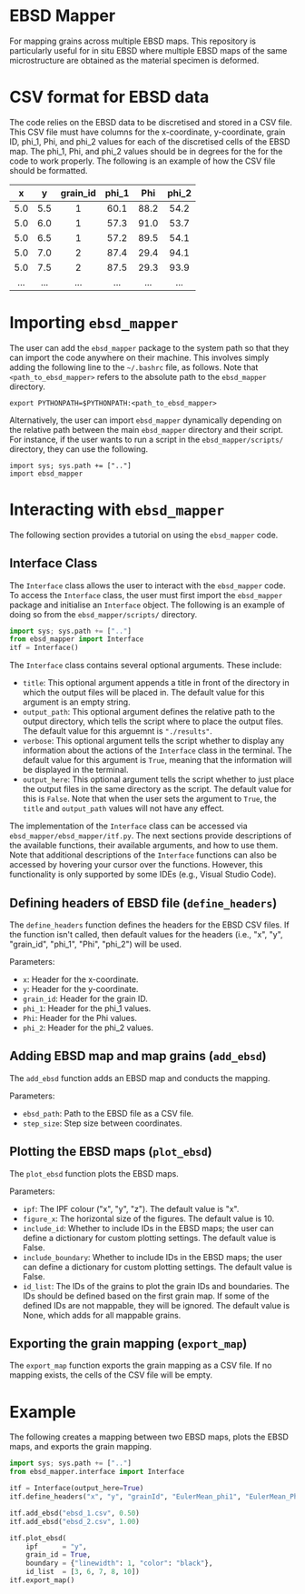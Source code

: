 # EBSD Mapper
For mapping grains across multiple EBSD maps. This repository is particularly useful for in situ EBSD where multiple EBSD maps of the same microstructure are obtained as the material specimen is deformed.

# CSV format for EBSD data

The code relies on the EBSD data to be discretised and stored in a CSV file. This CSV file must have columns for the x-coordinate, y-coordinate, grain ID, phi_1, Phi, and phi_2 values for each of the discretised cells of the EBSD map. The phi_1, Phi, and phi_2 values should be in degrees for the for the code to work properly. The following is an example of how the CSV file should be formatted.

|  x   |  y   | grain_id | phi_1 |  Phi  | phi_2 |
|:----:|:----:|:--------:|:-----:|:-----:|:-----:|
| 5.0  | 5.5  |    1     | 60.1  | 88.2  | 54.2  |
| 5.0  | 6.0  |    1     | 57.3  | 91.0  | 53.7  |
| 5.0  | 6.5  |    1     | 57.2  | 89.5  | 54.1  |
| 5.0  | 7.0  |    2     | 87.4  | 29.4  | 94.1  |
| 5.0  | 7.5  |    2     | 87.5  | 29.3  | 93.9  |
| ...  | ...  |   ...    |  ...  |  ...  |  ...  |

# Importing `ebsd_mapper`

The user can add the `ebsd_mapper` package to the system path so that they can import the code anywhere on their machine. This involves simply adding the following line to the `~/.bashrc` file, as follows. Note that `<path_to_ebsd_mapper>` refers to the absolute path to the `ebsd_mapper` directory.
```
export PYTHONPATH=$PYTHONPATH:<path_to_ebsd_mapper>
```

Alternatively, the user can import `ebsd_mapper` dynamically depending on the relative path between the main `ebsd_mapper` directory and their script. For instance, if the user wants to run a script in the `ebsd_mapper/scripts/` directory, they can use the following.
```
import sys; sys.path += [".."]
import ebsd_mapper
```

# Interacting with `ebsd_mapper`

The following section provides a tutorial on using the `ebsd_mapper` code.

## Interface Class

The `Interface` class allows the user to interact with the `ebsd_mapper` code. To access the `Interface` class, the user must first import the `ebsd_mapper` package and initialise an `Interface` object. The following is an example of doing so from the `ebsd_mapper/scripts/` directory.
```py
import sys; sys.path += [".."]
from ebsd_mapper import Interface
itf = Interface()
```

The `Interface` class contains several optional arguments. These include:
* `title`: This optional argument appends a title in front of the directory in which the output files will be placed in. The default value for this argument is an empty string.
* `output_path`: This optional argument defines the relative path to the output directory, which tells the script where to place the output files. The default value for this arguemnt is `"./results"`.
* `verbose`: This optional argument tells the script whether to display any information about the actions of the `Interface` class in the terminal. The default value for this argument is `True`, meaning that the information will be displayed in the terminal.
* `output_here`: This optional argument tells the script whether to just place the output files in the same directory as the script. The default value for this is `False`. Note that when the user sets the argument to `True`, the `title` and `output_path` values will not have any effect.

The implementation of the `Interface` class can be accessed via `ebsd_mapper/ebsd_mapper/itf.py`. The next sections provide descriptions of the available functions, their available arguments, and how to use them. Note that additional descriptions of the `Interface` functions can also be accessed by hovering your cursor over the functions. However, this functionality is only supported by some IDEs (e.g., Visual Studio Code).

## Defining headers of EBSD file (`define_headers`)

The `define_headers` function defines the headers for the EBSD CSV files. If the function isn't called, then default values for the headers (i.e., "x", "y", "grain_id", "phi_1", "Phi", "phi_2") will be used.

Parameters:
* `x`:        Header for the x-coordinate.
* `y`:        Header for the y-coordinate.
* `grain_id`: Header for the grain ID.
* `phi_1`:    Header for the phi_1 values.
* `Phi`:      Header for the Phi values.
* `phi_2`:    Header for the phi_2 values.

## Adding EBSD map and map grains (`add_ebsd`)

The `add_ebsd` function adds an EBSD map and conducts the mapping.

Parameters:
* `ebsd_path`: Path to the EBSD file as a CSV file.
* `step_size`: Step size between coordinates.

## Plotting the EBSD maps (`plot_ebsd`)

The `plot_ebsd` function plots the EBSD maps.

Parameters:
* `ipf`:              The IPF colour ("x", "y", "z"). The default value is "x".
* `figure_x`:         The horizontal size of the figures. The default value is 10.
* `include_id`:       Whether to include IDs in the EBSD maps; the user can define a dictionary for custom plotting settings. The default value is False.
* `include_boundary`: Whether to include IDs in the EBSD maps; the user can define a dictionary for custom plotting settings. The default value is False.
* `id_list`:          The IDs of the grains to plot the grain IDs and boundaries. The IDs should be defined based on the first grain map. If some of the defined IDs are not mappable, they will be ignored. The default value is None, which adds for all mappable grains.

## Exporting the grain mapping (`export_map`)

The `export_map` function exports the grain mapping as a CSV file. If no mapping exists, the cells of the CSV file will be empty.

# Example

The following creates a mapping between two EBSD maps, plots the EBSD maps, and exports the grain mapping.

```py
import sys; sys.path += [".."]
from ebsd_mapper.interface import Interface

itf = Interface(output_here=True)
itf.define_headers("x", "y", "grainId", "EulerMean_phi1", "EulerMean_Phi", "EulerMean_phi2")

itf.add_ebsd("ebsd_1.csv", 0.50)
itf.add_ebsd("ebsd_2.csv", 1.00)

itf.plot_ebsd(
    ipf      = "y",
    grain_id = True,
    boundary = {"linewidth": 1, "color": "black"},
    id_list  = [3, 6, 7, 8, 10])
itf.export_map()

```
